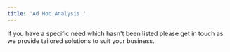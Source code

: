 ```yaml
---
title: 'Ad Hoc Analysis '
---
```

If you have a specific need which hasn't been listed please get in touch as we provide tailored solutions to suit your business.

